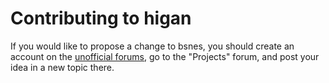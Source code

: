 Contributing to higan
=====================

If you would like to propose a change to bsnes,
you should create an account on the [unofficial forums][f],
go to the "Projects" forum,
and post your idea in a new topic there.

[f]: https://helmet.kafuka.org/bboard/
